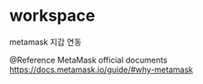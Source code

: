 # workspace
metamask 지갑 연동 

@Reference
MetaMask official documents
https://docs.metamask.io/guide/#why-metamask
